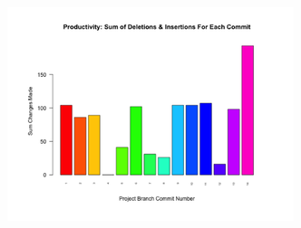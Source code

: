 ![test_image](https://github.com/pierremigeon/commit_tracker/blob/master/Algorithms_practice_project/Algorithms_practice::Dijkstra.data_sum_barplot.png)
